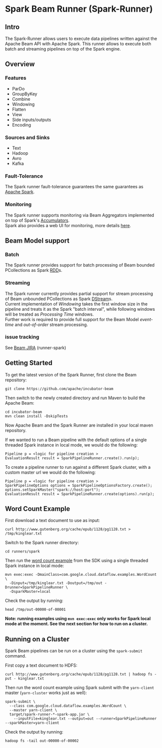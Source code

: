 Spark Beam Runner (Spark-Runner)
================================

## Intro

The Spark-Runner allows users to execute data pipelines written against the Apache Beam API
with Apache Spark. This runner allows to execute both batch and streaming pipelines on top of the Spark engine.

## Overview

### Features

- ParDo
- GroupByKey
- Combine
- Windowing
- Flatten
- View
- Side inputs/outputs
- Encoding

### Sources and Sinks

- Text
- Hadoop
- Avro
- Kafka

### Fault-Tolerance

The Spark runner fault-tolerance guarantees the same guarantees as [Apache Spark](http://spark.apache.org/).

### Monitoring

The Spark runner supports monitoring via Beam Aggregators implemented on top of Spark's [Accumulators](http://spark.apache.org/docs/latest/programming-guide.html#accumulators).  
Spark also provides a web UI for monitoring, more details [here](http://spark.apache.org/docs/latest/monitoring.html).

## Beam Model support

### Batch

The Spark runner provides support for batch processing of Beam bounded PCollections as Spark [RDD](http://spark.apache.org/docs/latest/programming-guide.html#resilient-distributed-datasets-rdds)s.

### Streaming

The Spark runner currently provides partial support for stream processing of Beam unbounded PCollections as Spark [DStream](http://spark.apache.org/docs/latest/streaming-programming-guide.html#discretized-streams-dstreams)s.  
Current implementation of *Windowing* takes the first window size in the pipeline and treats it as the Spark "batch interval", while following windows will be treated as *Processing Time* windows.  
Further work is required to provide full support for the Beam Model *event-time* and *out-of-order* stream processing.

### issue tracking

See [Beam JIRA](https://issues.apache.org/jira/browse/BEAM) (runner-spark)


## Getting Started

To get the latest version of the Spark Runner, first clone the Beam repository:

    git clone https://github.com/apache/incubator-beam

    
Then switch to the newly created directory and run Maven to build the Apache Beam:

    cd incubator-beam
    mvn clean install -DskipTests

Now Apache Beam and the Spark Runner are installed in your local maven repository.

If we wanted to run a Beam pipeline with the default options of a single threaded Spark
instance in local mode, we would do the following:

    Pipeline p = <logic for pipeline creation >
    EvaluationResult result = SparkPipelineRunner.create().run(p);

To create a pipeline runner to run against a different Spark cluster, with a custom master url we
would do the following:

    Pipeline p = <logic for pipeline creation >
    SparkPipelineOptions options = SparkPipelineOptionsFactory.create();
    options.setSparkMaster("spark://host:port");
    EvaluationResult result = SparkPipelineRunner.create(options).run(p);

## Word Count Example

First download a text document to use as input:

    curl http://www.gutenberg.org/cache/epub/1128/pg1128.txt > /tmp/kinglear.txt
    
Switch to the Spark runner directory:

    cd runners/spark
    
Then run the [word count example][wc] from the SDK using a single threaded Spark instance
in local mode:

    mvn exec:exec -DmainClass=com.google.cloud.dataflow.examples.WordCount \
      -Dinput=/tmp/kinglear.txt -Doutput=/tmp/out -Drunner=SparkPipelineRunner \
      -DsparkMaster=local

Check the output by running:

    head /tmp/out-00000-of-00001

__Note: running examples using `mvn exec:exec` only works for Spark local mode at the
moment. See the next section for how to run on a cluster.__

[wc]: https://github.com/apache/incubator-beam/blob/master/examples/src/main/java/com/google/cloud/dataflow/examples/WordCount.java
## Running on a Cluster

Spark Beam pipelines can be run on a cluster using the `spark-submit` command.

First copy a text document to HDFS:

    curl http://www.gutenberg.org/cache/epub/1128/pg1128.txt | hadoop fs -put - kinglear.txt

Then run the word count example using Spark submit with the `yarn-client` master
(`yarn-cluster` works just as well):

    spark-submit \
      --class com.google.cloud.dataflow.examples.WordCount \
      --master yarn-client \
      target/spark-runner-*-spark-app.jar \
        --inputFile=kinglear.txt --output=out --runner=SparkPipelineRunner --sparkMaster=yarn-client

Check the output by running:

    hadoop fs -tail out-00000-of-00002
